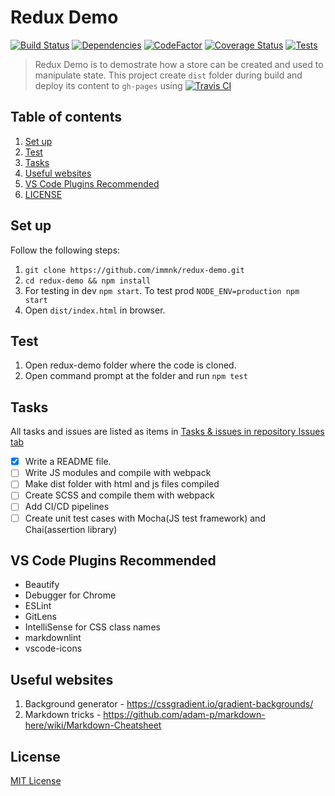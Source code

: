 # Redux Demo

[![Build Status](https://travis-ci.com/immnk/redux-demo.svg?branch=master)](https://travis-ci.com/immnk/redux-demo) [![Dependencies](https://david-dm.org/immnk/redux-demo.svg)](https://david-dm.org/) [![CodeFactor](https://www.codefactor.io/repository/github/immnk/redux-demo/badge)](https://www.codefactor.io/repository/github/immnk/redux-demo) [![Coverage Status](https://coveralls.io/repos/github/immnk/redux-demo/badge.svg?branch=master)](https://coveralls.io/github/immnk/redux-demo?branch=master) [![Tests](https://img.shields.io/badge/tests-covered-brightgreen.svg)](https://github.com/immnk/redux-demo/issues/1)

> Redux Demo is to demostrate how a store can be created and used to manipulate state. This project create `dist` folder during build and deploy its content to `gh-pages` using [![Travis CI](https://img.shields.io/badge/travis%20ci-enabled-brightgreen.svg)](https://travis-ci.com/immnk/redux-demo)

## Table of contents

1. [Set up](#set-up)
2. [Test](#test)
3. [Tasks](#tasks)
4. [Useful websites](#useful-websites)
5. [VS Code Plugins Recommended](#vs-code-plugins-recommended)
6. [LICENSE](#license)

## Set up

Follow the following steps:

1. `git clone https://github.com/immnk/redux-demo.git`
2. `cd redux-demo && npm install`
3. For testing in dev `npm start`. To test prod `NODE_ENV=production npm start`
4. Open `dist/index.html` in browser.

## Test

1. Open redux-demo folder where the code is cloned.
2. Open command prompt at the folder and run `npm test`

## Tasks

All tasks and issues are listed as items in [Tasks & issues in repository Issues tab](https://github.com/immnk/redux-demo/issues)

- [x] Write a README file.
- [ ] Write JS modules and compile with webpack
- [ ] Make dist folder with html and js files compiled
- [ ] Create SCSS and compile them with webpack
- [ ] Add CI/CD pipelines
- [ ] Create unit test cases with Mocha(JS test framework) and Chai(assertion library)

## VS Code Plugins Recommended

- Beautify
- Debugger for Chrome
- ESLint
- GitLens
- IntelliSense for CSS class names
- markdownlint
- vscode-icons

## Useful websites

1. Background generator - https://cssgradient.io/gradient-backgrounds/
2. Markdown tricks - https://github.com/adam-p/markdown-here/wiki/Markdown-Cheatsheet

## License

[MIT License](https://github.com/immnk/redux-demo/blob/master/LICENSE)
